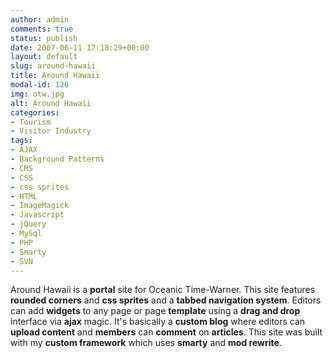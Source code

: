 ```yaml
---
author: admin
comments: true
status: publish
date: 2007-06-11 17:18:29+00:00
layout: default
slug: around-hawaii
title: Around Hawaii
modal-id: 126
img: otw.jpg
alt: Around Hawaii
categories:
- Tourism
- Visitor Industry
tags:
- AJAX
- Background Patterns
- CMS
- CSS
- css sprites
- HTML
- ImageMagick
- Javascript
- jQuery
- MySql
- PHP
- Smarty
- SVN
---
```

Around Hawaii is a **portal** site for Oceanic Time-Warner. This site features **rounded corners** and **css sprites** and a **tabbed navigation system**. Editors can add **widgets** to any page or page **template** using a **drag and drop** interface via **ajax** magic. It's basically a **custom blog** where editors can **upload content** and **members** can **comment** on **articles**. This site was built with my **custom framework** which uses **smarty** and **mod rewrite**.
